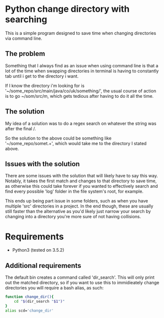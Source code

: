 # Python change directory with searching

This is a simple program designed to save time when changing directories via command line.

## The problem

Something that I always find as an issue when using command line is that a lot of the time when swapping directories in terminal is having to constantly tab until i get to the directory i want.

If I know the directory i'm looking for is '~/some_repo/src/main/java/co/uk/something/', the usual course of action is to go ~/som<TAB>/src/m<TAB>, which gets tedious after having to do it all the time.

## The solution

My idea of a solution was to do a regex search on whatever the string was after the final /.

So the solution to the above could be something like '~/some_repo/somet.+', which would take me to the directory I stated above.

## Issues with the solution

There are some issues with the solution that will likely have to say this way. Notably, it takes the first match and changes to that directory to save time, as otherwise this could take forever if you wanted to effectively search and find every possible 'log' folder in the file system's root, for example.

This ends up being part issue in some folders, such as when you have multiple 'src' directories in a project. In the end though, these are usually still faster than the alternative as you'd likely just narrow your search by changing into a directory you're more sure of not having collisions.

# Requirements

* Python3 (tested on 3.5.2)

## Additional requirements

The default bin creates a command called 'dir_search'. This will only print out the matched directory, so if you want to use this to immidieately change directories you will require a bash alias, as such:

```bash
function change_dir(){
    cd "$(dir_search "$1")"
}
alias scd='change_dir'
```

